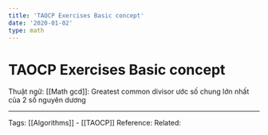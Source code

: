 ```yaml
---
title: 'TAOCP Exercises Basic concept'
date: '2020-01-02'
type: math
---
```


# TAOCP Exercises Basic concept



Thuật ngữ: 
[[Math gcd]]: Greatest common divisor ước số chung lớn nhất của 2 số nguyên dương

---
Tags: [[Algorithms]] - [[TAOCP]]
Reference:
Related: 